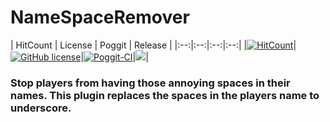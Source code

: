 # NameSpaceRemover

| HitCount | License | Poggit | Release | |:--:|:--:|:--:|:--:|
|[![HitCount](http://hits.dwyl.io/JackMD/NameSpaceRemover.svg)](http://hits.dwyl.io/JackMD/NameSpaceRemover)|[![GitHub
license](https://img.shields.io/github/license/JackMD/NameSpaceRemover.svg)](https://github.com/JackMD/NameSpaceRemover/blob/master/LICENSE)|[![Poggit-CI](https://poggit.pmmp.io/ci.shield/JackMD/NameSpaceRemover/NameSpaceRemover)](https://poggit.pmmp.io/ci/JackMD/NameSpaceRemover/NameSpaceRemover)|[![](https://poggit.pmmp.io/shield.state/NameSpaceRemover)](https://poggit.pmmp.io/p/NameSpaceRemover)|

### Stop players from having those annoying spaces in their names. This plugin replaces the spaces in the players name to underscore.
